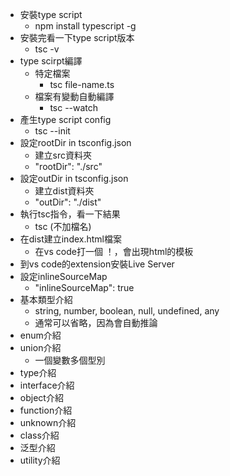 + 安裝type script
    + npm install typescript -g
+ 安裝完看一下type script版本
    + tsc -v
+ type scirpt編譯
    + 特定檔案
        + tsc file-name.ts 
    + 檔案有變動自動編譯
        + tsc --watch 
+ 產生type script config
    + tsc --init
+ 設定rootDir in tsconfig.json
    + 建立src資料夾
    + "rootDir": "./src"
+ 設定outDir in tsconfig.json
    + 建立dist資料夾
    + "outDir": "./dist"
+ 執行tsc指令，看一下結果
    + tsc (不加檔名)
+ 在dist建立index.html檔案
    + 在vs code打一個 ！，會出現html的模板
+ 到vs code的extension安裝Live Server
+ 設定inlineSourceMap
    + "inlineSourceMap": true
+ 基本類型介紹
    + string, number, boolean, null, undefined, any
    + 通常可以省略，因為會自動推論
+ enum介紹
+ union介紹
    + 一個變數多個型別
+ type介紹
+ interface介紹
+ object介紹
+ function介紹
+ unknown介紹
+ class介紹
+ 泛型介紹
+ utility介紹
